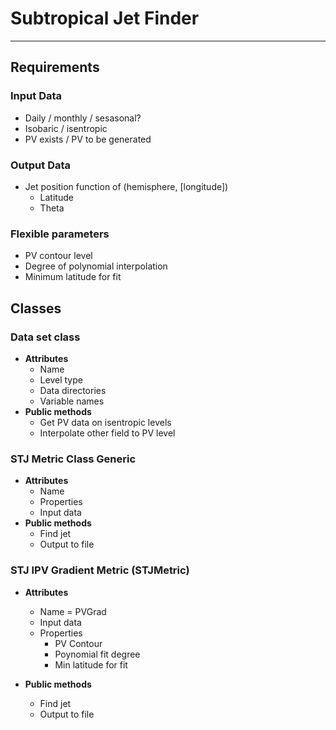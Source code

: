 # Subtropical Jet Finder
---

## Requirements

### Input Data
- Daily / monthly / sesasonal?
- Isobaric / isentropic
- PV exists / PV to be generated

### Output Data
- Jet position function of (hemisphere, [longitude])
    - Latitude
    - Theta

### Flexible parameters
- PV contour level
- Degree of polynomial interpolation
- Minimum latitude for fit


## Classes
### Data set class
- **Attributes**
    - Name
    - Level type
    - Data directories
    - Variable names
- **Public methods**
    - Get PV data on isentropic levels
    - Interpolate other field to PV level

### STJ Metric Class Generic
- **Attributes**
    - Name
    - Properties
    - Input data
- **Public methods**
    - Find jet
    - Output to file

### STJ IPV Gradient Metric (STJMetric)
- **Attributes**
    - Name = PVGrad
    - Input data
    - Properties
        - PV Contour
        - Poynomial fit degree
        - Min latitude for fit


- **Public methods**
    - Find jet
    - Output to file